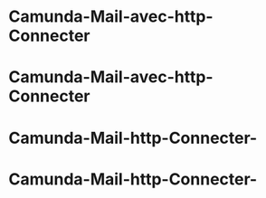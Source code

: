 # Camunda-Mail-avec-http-Connecter
# Camunda-Mail-avec-http-Connecter
# Camunda-Mail-http-Connecter-
# Camunda-Mail-http-Connecter-
